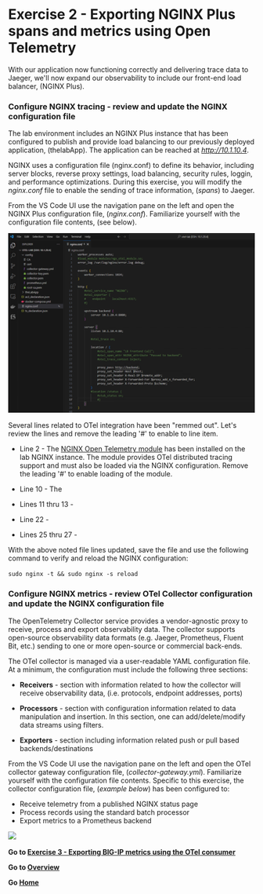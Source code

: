 Exercise 2 - Exporting NGINX Plus spans and metrics using Open Telemetry 
============================================================================

With our application now functioning correctly and delivering trace data to Jaeger, we'll now expand our observability to include our front-end load balancer, (NGINX Plus).  

### Configure NGINX tracing - review and update the NGINX configuration file

The lab environment includes an NGINX Plus instance that has been configured to publish and provide load balancing to our previously deployed application, (thelabApp).  The application can be reached at *http://10.1.10.4*.  

NGINX uses a configuration file (nginx.conf) to define its behavior, including server blocks, reverse proxy settings, load balancing, security rules, loggin, and performance optimizations.  During this exercise, you will modify the *nginx.conf* file to enable the sending of trace information, (*spans*) to Jaeger. 

From the VS Code UI use the navigation pane on the left and open the NGINX Plus configuration file, (*nginx.conf*).  Familiarize yourself with the configuration file contents, (see below).  

<img src= "../images/Picture39.png">

Several lines related to OTel integration have been "remmed out".  Let's review the lines and remove the leading '#' to enable to line item.

- Line 2 - The [NGINX Open Telemetry module](https://docs.nginx.com/nginx/admin-guide/dynamic-modules/opentelemetry/) has been installed on the lab NGINX instance.  The module provides OTel distributed tracing support and must also be loaded via the NGINX configuration.  Remove the leading '#' to enable loading of the module.

- Line 10 - The 

- Lines 11 thru 13 - 

- Line 22 - 

- Lines 25 thru 27 - 

With the above noted file lines updated, save the file and use the following command to verify and reload the NGINX configuration:

```sudo nginx -t && sudo nginx -s reload```


### Configure NGINX metrics - review OTel Collector configuration and update the NGINX configuration file

The OpenTelemetry Collector service provides a vendor-agnostic proxy to receive, process and export observability data.  The collector supports open-source observability data formats (e.g. Jaeger, Prometheus, Fluent Bit, etc.) sending to one or more open-source or commercial back-ends.

The OTel collector is managed via a user-readable YAML configuration file.  At a minimum, the configuration must include the following three sections:
- **Receivers** - section with information related to how the collector will receive observability data, (i.e. protocols, endpoint addresses, ports) 

- **Processors** - section with configuration information related to data manipulation and insertion.  In this section, one can add/delete/modify data streams using filters.

- **Exporters** - section including information related push or pull based backends/destinations

From the VS Code UI use the navigation pane on the left and open the OTel collector gateway configuration file, (*collector-gateway.yml*).  Familiarize yourself with the configuration file contents.  Specific to this exercise, the collector configuration file, (*example below*)  has been configured to:
 - Receive telemetry from a published NGINX status page
 - Process records using the standard batch processor
 - Export metrics to a Prometheus backend

<img src= "../images/Picture18.png">





**Go to [Exercise 3 - Exporting BIG-IP metrics using the OTel consumer](ex3.md)**

**Go to [Overview](overview.md)**

**Go [Home](https://github.com/f5businessdevelopment/bdOtelLab)**
